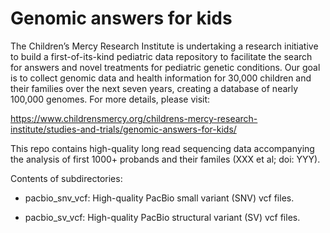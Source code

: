 # Genomic answers for kids

The Children’s Mercy Research Institute is undertaking a research initiative to build a first-of-its-kind pediatric data repository to facilitate the search for answers and novel treatments for pediatric genetic conditions. Our goal is to collect genomic data and health information for 30,000 children and their families over the next seven years, creating a database of nearly 100,000 genomes. For more details, please visit:

  https://www.childrensmercy.org/childrens-mercy-research-institute/studies-and-trials/genomic-answers-for-kids/

This repo contains high-quality long read sequencing data accompanying the analysis of first 1000+ probands and their familes (XXX et al; doi: YYY). 

Contents of subdirectories:

 - pacbio_snv_vcf: High-quality PacBio small variant (SNV) vcf files.

 - pacbio_sv_vcf: High-quality PacBio structural variant (SV) vcf files.
